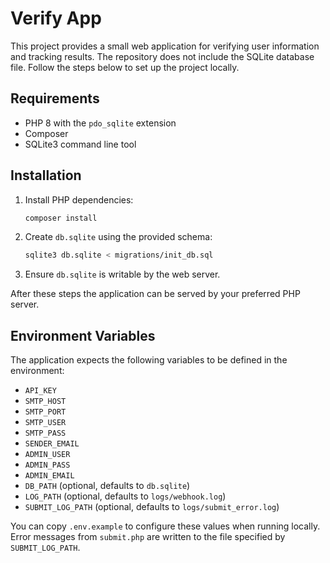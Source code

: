 # Verify App

This project provides a small web application for verifying user information and tracking results. The repository does not include the SQLite database file. Follow the steps below to set up the project locally.

## Requirements

- PHP 8 with the `pdo_sqlite` extension
- Composer
- SQLite3 command line tool

## Installation

1. Install PHP dependencies:

   ```bash
   composer install
   ```

2. Create `db.sqlite` using the provided schema:

   ```bash
   sqlite3 db.sqlite < migrations/init_db.sql
   ```

3. Ensure `db.sqlite` is writable by the web server.

After these steps the application can be served by your preferred PHP server.

## Environment Variables

The application expects the following variables to be defined in the environment:

- `API_KEY`
- `SMTP_HOST`
- `SMTP_PORT`
- `SMTP_USER`
- `SMTP_PASS`
- `SENDER_EMAIL`
- `ADMIN_USER`
- `ADMIN_PASS`
- `ADMIN_EMAIL`
- `DB_PATH` (optional, defaults to `db.sqlite`)
- `LOG_PATH` (optional, defaults to `logs/webhook.log`)
- `SUBMIT_LOG_PATH` (optional, defaults to `logs/submit_error.log`)

You can copy `.env.example` to configure these values when running locally. Error messages
from `submit.php` are written to the file specified by `SUBMIT_LOG_PATH`.
